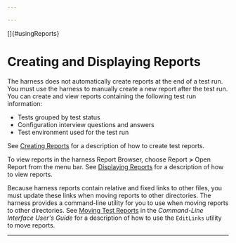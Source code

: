 ```yaml
---

---
```


[]{#usingReports}

# Creating and Displaying Reports

The harness does not automatically create reports at the end of a test run. You must use the harness
to manually create a new report after the test run. You can create and view reports containing the
following test run information:

-   Tests grouped by test status
-   Configuration interview questions and answers
-   Test environment used for the test run

See [Creating Reports](newReports.html) for a description of how to create test reports.

To view reports in the harness Report Browser, choose Report **\>** Open Report from the menu bar.
See [Displaying Reports](reportBrowser.html) for a description of how to view reports.

Because harness reports contain relative and fixed links to other files, you must update these links
when moving reports to other directories. The harness provides a command-line utility for you to use
when moving reports to other directories. See [Moving Test Reports](../command/moveReports.html) in
the *Command-Line Interface User\'s Guide* for a description of how to use the `EditLinks` utility
to move reports.

----------------------------------------------------------------------------------------------------

